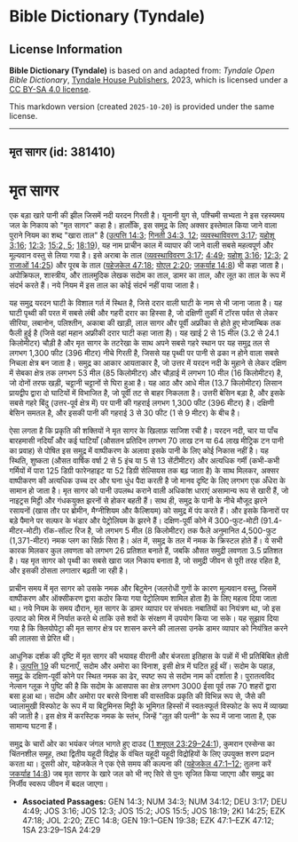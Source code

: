 # Bible Dictionary (Tyndale)

## License Information

**Bible Dictionary (Tyndale)** is based on and adapted from: _Tyndale Open Bible Dictionary_, [Tyndale House Publishers](https://tyndaleopenresources.com/), 2023, which is licensed under a [CC BY-SA 4.0 license](https://creativecommons.org/licenses/by-sa/4.0/legalcode.en).

This markdown version (created `2025-10-20`) is provided under the same license.



--------------------------------

## मृत सागर (id: 381410)

मृत सागर
========

एक बड़ा खारे पानी की झील जिसमें नदी यरदन गिरती है। यूनानी युग से, पश्चिमी सभ्यता ने इस रहस्यमय जल के निकाय को "मृत सागर" कहा है। हालाँकि, इस समुद्र के लिए अक्सर इस्तेमाल किया जाने वाला पुराने नियम का शब्द "खारा ताल" है ([उत्पत्ति 14:3](https://ref.ly/Gen14:3); [गिनती 34:3, 12](https://ref.ly/Num34:3,Num34:12); [व्यवस्थाविवरण 3:17](https://ref.ly/Deut3:17); [यहोशू 3:16](https://ref.ly/Josh3:16); [12:3](https://ref.ly/Josh12:3); [15:2, 5](https://ref.ly/Josh15:2,Josh15:5); [18:19](https://ref.ly/Josh18:19)), यह नाम प्राचीन काल में व्यापार की जाने वाली सबसे महत्वपूर्ण और मूल्यवान वस्तु से लिया गया है। इसे अराबा के ताल ([व्यवस्थाविवरण 3:17](https://ref.ly/Deut3:17); [4:49](https://ref.ly/Deut4:49); [यहोशू 3:16](https://ref.ly/Josh3:16); [12:3](https://ref.ly/Josh12:3); [2 राजाओं 14:25](https://ref.ly/2Kgs14:25)) और पूरब के ताल ([यहेजकेल 47:18](https://ref.ly/Ezek47:18); [योएल 2:20](https://ref.ly/Joel2:20); [जकर्याह 14:8](https://ref.ly/Zech14:8)) भी कहा जाता है। अपोक्रिफल, शास्त्रीय, और तालमुदिक लेखक सदोम का ताल, डामर का ताल, और लूत का ताल के रूप में संदर्भ करते हैं। नये नियम में इस ताल का कोई संदर्भ नहीं पाया जाता है।

यह समुद्र यरदन घाटी के विशाल गर्त में स्थित है, जिसे दरार वाली घाटी के नाम से भी जाना जाता है। यह घाटी पृथ्वी की परत में सबसे लंबी और गहरी दरार का हिस्सा है, जो दक्षिणी तुर्की में टॉरस पर्वत से लेकर सीरिया, लबानोन, पलिश्तीन, अकाबा की खाड़ी, लाल सागर और पूर्वी अफ्रीका से होते हुए मोजाम्बिक तक फैली हुई है (जिसे वहां महान अफ्रीकी दरार घाटी कहा जाता है)। यह खाई 2 से 15 मील (3\.2 से 24\.1 किलोमीटर) चौड़ी है और मृत सागर के तटरेखा के साथ अपने सबसे गहरे स्थान पर यह समुद्र तल से लगभग 1,300 फीट (396 मीटर) नीचे गिरती है, जिससे यह पृथ्वी पर पानी से ढका न होने वाला सबसे निचला क्षेत्र बन जाता है। समुद्र का आकार आयताकार है, जो उत्तर में यरदन नदी के मुहाने से लेकर दक्षिण में सेबका क्षेत्र तक लगभग 53 मील (85 किलोमीटर) और चौड़ाई में लगभग 10 मील (16 किलोमीटर) है, जो दोनों तरफ खड़ी, चट्टानी चट्टानों से घिरा हुआ है। यह आठ और आधे मील (13\.7 किलोमीटर) लिसान प्रायद्वीप द्वारा दो घाटियों में विभाजित है, जो पूर्वी तट से बाहर निकलता है। उत्तरी बेसिन बड़ा है, और इसके सबसे गहरे बिंदु (उत्तर\-पूर्व क्षेत्र में) पर पानी की गहराई लगभग 1,300 फीट (396 मीटर) है। दक्षिणी बेसिन समतल है, और इसकी पानी की गहराई 3 से 30 फीट (1 से 9 मीटर) के बीच है।

ऐसा लगता है कि प्रकृति की शक्तियों ने मृत सागर के खिलाफ़ साजिश रची है। यरदन नदी, चार या पाँच बारहमासी नदियाँ और कई घाटियाँ (औसतन प्रतिदिन लगभग 70 लाख टन या 64 लाख मीट्रिक टन पानी का प्रवाह) से पोषित इस समुद्र में वाष्पीकरण के अलावा इसके पानी के लिए कोई निकास नहीं है। यह स्थिति, शुष्कता (औसत वार्षिक वर्षा 2 से 5 इंच या 5 से 13 सेंटीमीटर) और अत्यधिक गर्मी (कभी\-कभी गर्मियों में पारा 125 डिग्री फारेनहाइट या 52 डिग्री सेल्सियस तक बढ़ जाता है) के साथ मिलकर, अक्सर वाष्पीकरण की अत्यधिक उच्च दर और घना धुंध पैदा करती है जो मानव दृष्टि के लिए लगभग एक अँधेरा के सामान हो जाता है। मृत सागर को पानी उपलब्ध कराने वाली अधिकांश धाराएं असामान्य रूप से खारी हैं, जो नाइट्रस मिट्टी और गंधकयुक्त झरनों से होकर बहती हैं। साथ ही, समुद्र के पानी के नीचे मौजूद झरने रसायनों (खास तौर पर ब्रोमीन, मैग्नीशियम और कैल्शियम) को समुद्र में पंप करते हैं। और इसके किनारों पर बड़े पैमाने पर सल्फर के भंडार और पेट्रोलियम के झरने हैं। दक्षिण\-पूर्वी कोने में 300\-फुट\-मोटी (91\.4\-मीटर\-मोटी) रॉक\-सॉल्ट रिज है, जो लगभग 5 मील (8 किलोमीटर) तक फैले अनुमानित 4,500\-फुट (1,371\-मीटर) नमक प्लग का सिर्फ़ सिरा है। अंत में, समुद्र के तल में नमक के क्रिस्टल होते हैं। ये सभी कारक मिलकर कुल लवणता को लगभग 26 प्रतिशत बनाते हैं, जबकि औसत समुद्री लवणता 3\.5 प्रतिशत है। यह मृत सागर को पृथ्वी का सबसे खारा जल निकाय बनाता है, जो समुद्री जीवन से पूरी तरह रहित है, और इसकी ठोसता लगातार बढ़ती जा रही है। 

प्राचीन समय में मृत सागर को उसके नमक और बिटुमेन (जलरोधी गुणों के कारण मूल्यवान वस्तु, जिसमें वाष्पीकरण और ऑक्सीकरण द्वारा कठोर किया गया पेट्रोलियम शामिल होता है) के लिए महत्व दिया जाता था। नये नियम के समय दौरान, मृत सागर के डामर व्यापार पर संभवतः नबातियों का नियंत्रण था, जो इस उत्पाद को मिस्र में निर्यात करते थे ताकि उसे शवों के संरक्षण में उपयोग किया जा सके। यह सुझाव दिया गया है कि क्लियोपेट्रा की मृत सागर क्षेत्र पर शासन करने की लालसा उनके डामर व्यापार को नियंत्रित करने की लालसा से प्रेरित थी।

आधुनिक दर्शक की दृष्टि में मृत सागर की भयावह वीरानी और बंजरता इतिहास के पन्नों में भी प्रतिबिंबित होती है। [उत्पत्ति 19](https://ref.ly/Gen19:1-Gen19:38) की घटनाएँ, सदोम और अमोरा का विनाश, इसी क्षेत्र में घटित हुई थीं। सदोम के पहाड़, समुद्र के दक्षिण\-पूर्वी कोने पर स्थित नमक का ढेर, स्पष्ट रूप से सदोम नाम को दर्शाता है। पुरातत्वविद नेल्सन ग्लूक ने पुष्टि की है कि सदोम के आसपास का क्षेत्र लगभग 3000 ईसा पूर्व तक 70 शहरों द्वारा बसा हुआ था। सदोम और अमोरा पर बरसे विनाश की वास्तविक प्रकृति की विभिन्न रूप से, जैसे की ज्वालामुखी विस्फोट के रूप में या बिटुमिनस मिट्टी के भूमिगत हिस्सों में स्वतःस्फूर्त विस्फोट के रूप में व्याख्या की जाती है। इस क्षेत्र में करस्टिक नमक के स्तंभ, जिन्हें "लूत की पत्नी" के रूप में जाना जाता है, एक सामान्य घटना हैं।

समुद्र के चारों ओर का भयंकर जंगल भागते हुए दाउद ([1 शमूएल 23:29–24:1](https://ref.ly/1Sam23:29-1Sam24:29)), कुमरान एस्सेन्स का चिंतनशील समूह, तथा द्वितीय यहूदी विद्रोह के वंचित यहूदी यहूदी विद्रोहियों के लिए उपयुक्त शरण प्रदान करता था। दूसरी ओर, यहेजकेल ने एक ऐसे समय की कल्पना की ([यहेजकेल 47:1–12](https://ref.ly/Ezek47:1-Ezek47:12); तुलना करें [जकर्याह 14:8](https://ref.ly/Zech14:8)) जब मृत सागर के खारे जल को भी नए सिरे से पुनः सृजित किया जाएगा और समुद्र का निर्जीव स्वरूप जीवन में बदल जाएगा।

* **Associated Passages:** GEN 14:3; NUM 34:3; NUM 34:12; DEU 3:17; DEU 4:49; JOS 3:16; JOS 12:3; JOS 15:2; JOS 15:5; JOS 18:19; 2KI 14:25; EZK 47:18; JOL 2:20; ZEC 14:8; GEN 19:1–GEN 19:38; EZK 47:1–EZK 47:12; 1SA 23:29–1SA 24:29

